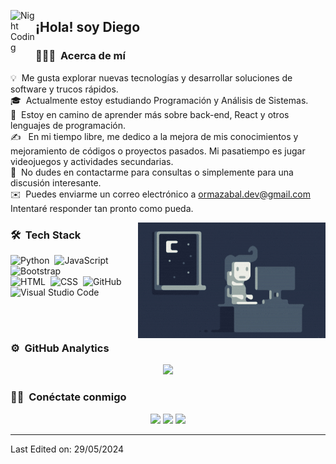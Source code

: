 <img alt="Night Coding" src="./assets/Hand%20Wave.gif" width='40' align="left"/><h2>¡Hola! soy Diego</h2>

<!-- ## 👋 &nbsp;Hey there! I'm Aditya -->

### 👨🏻‍💻 &nbsp;Acerca de mí

💡 &nbsp;Me gusta explorar nuevas tecnologías y desarrollar soluciones de software y trucos rápidos.\
🎓 &nbsp;Actualmente estoy estudiando Programación y Análisis de Sistemas.\
🌱 &nbsp;Estoy en camino de aprender más sobre back-end, React y otros lenguajes de programación.\
✍️ &nbsp; En mi tiempo libre, me dedico a la mejora de mis conocimientos y mejoramiento de códigos o proyectos pasados. Mi pasatiempo es jugar videojuegos y actividades secundarias.\
💬 &nbsp;No dudes en contactarme para consultas o simplemente para una discusión interesante.\
✉️ &nbsp;Puedes enviarme un correo electrónico a ormazabal.dev@gmail.com Intentaré responder tan pronto como pueda.

<img alt="Night Coding" src="https://raw.githubusercontent.com/AVS1508/AVS1508/master/assets/Night-Coding.gif" align="right"/>

### 🛠 &nbsp;Tech Stack

![Python](https://img.shields.io/badge/-Python-05122A?style=flat&logo=python)&nbsp;
![JavaScript](https://img.shields.io/badge/-JavaScript-05122A?style=flat&logo=javascript)&nbsp;
![Bootstrap](https://img.shields.io/badge/-Bootstrap-05122A?style=flat&logo=bootstrap&logoColor=563D7C)\
![HTML](https://img.shields.io/badge/-HTML-05122A?style=flat&logo=HTML5)&nbsp;
![CSS](https://img.shields.io/badge/-CSS-05122A?style=flat&logo=CSS3&logoColor=1572B6)&nbsp;
![GitHub](https://img.shields.io/badge/-GitHub-05122A?style=flat&logo=github)&nbsp;
![Visual Studio Code](https://img.shields.io/badge/-Visual%20Studio%20Code-05122A?style=flat&logo=visual-studio-code&logoColor=007ACC)&nbsp;

<br><br>


### ⚙️ &nbsp;GitHub Analytics

<p align="center">
<a href="https://github.com/Panxito24">
  <img height="180em" src="https://github-readme-stats-eight-theta.vercel.app/api?username=Panxito24&show_icons=true&theme=algolia&include_all_commits=true&count_private=true"/>

</a>
</p>

### 🤝🏻 &nbsp;Conéctate conmigo

<p align="center">
<a href="#"><img src="https://img.shields.io/badge/-proximamente-3423A6?style=flat&logo=Google-Chrome&logoColor=white"/></a>
<a href="https://linkedin.com/in/diego-ormazabal"><img src="https://img.shields.io/badge/-diego%20ormazabal%20-0077B5?style=flat&logo=Linkedin&logoColor=white"/></a>
<a href="diego.ormazabal@correoaiep.cl"><img src="https://img.shields.io/badge/-diego.ormazabal-D14836?style=flat&logo=Gmail&logoColor=white"/></a>
</p>

-----
Last Edited on: 29/05/2024
